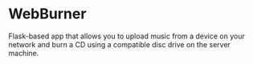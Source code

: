 # WebBurner
Flask-based app that allows you to upload music from a device on your network and burn a CD using a compatible disc drive on the server machine.
